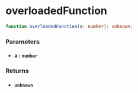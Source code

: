# overloadedFunction

```typescript
function overloadedFunction(a: number): unknown;
```

### Parameters

- #### **a** : `number`

### Returns

- #### `unknown`
